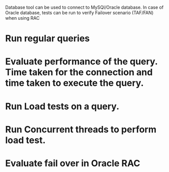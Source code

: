 Database tool can be used to connect to MySQl/Oracle database. In case of Oracle database, tests can be run to verify Failover scenario (TAF/FAN) when using RAC

# Run regular queries
# Evaluate performance of the query. Time taken for the connection and time taken to execute the query.
# Run Load tests on a query.
# Run Concurrent threads to perform load test.
# Evaluate fail over in Oracle RAC
